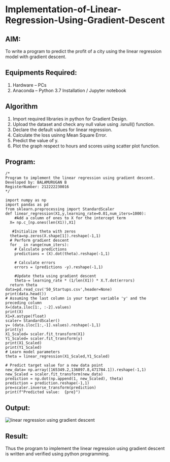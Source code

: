 # Implementation-of-Linear-Regression-Using-Gradient-Descent

## AIM:
To write a program to predict the profit of a city using the linear regression model with gradient descent.

## Equipments Required:
1. Hardware – PCs
2. Anaconda – Python 3.7 Installation / Jupyter notebook

## Algorithm
1. Import required libraries in python for Gradient Design.
2. Upload the dataset and check any null value using .isnull() function.
3. Declare the default values for linear regression.
4. Calculate the loss usinng Mean Square Error.
5. Predict the value of y.
6. Plot the graph respect to hours and scores using scatter plot function.

## Program:
```
/*
Program to implement the linear regression using gradient descent.
Developed by: BALAMURUGAN B
RegisterNumber: 212222230016
*/
```
```
import numpy as np
import pandas as pd
from sklearn.preprocessing import StandardScaler
def linear_regression(X1,y,learning_rate=0.01,num_iters=1000):
    #Add a column of ones to X for the intercept term
  X= np.c_[np.ones(len(X1)),X1]

   #Initialize theta with zeros
  theta=np.zeros(X.shape[1]).reshape(-1,1)
  # Perform gradient descent
  for _ in range(num_iters):
    # Calculate predictions
    predictions = (X).dot(theta).reshape(-1,1)
    
    # Calculate errors
    errors = (predictions -y).reshape(-1,1)
    
    #Update theta using gradient descent
    theta-= learning_rate * (1/len(X1)) * X.T.dot(errors)
  return theta
data=pd.read_csv('50_Startups.csv',header=None)
print(data.head())
# Assuming the last column is your target variable 'y' and the preceding column
X=(data.iloc[1:, :-2].values)
print(X)
X1=X.astype(float)
scaler= StandardScaler()
y= (data.iloc[1:,-1].values).reshape(-1,1)
print(y)
X1_Scaled= scaler.fit_transform(X1)
Y1_Scaled= scaler.fit_transform(y)
print(X1_Scaled)
print(Y1_Scaled)
# Learn model parameters
theta = linear_regression(X1_Scaled,Y1_Scaled)

# Predict target value for a new data point
new_data= np.array([165349.2,136897.8,471784.1]).reshape(-1,1)
new_Scaled = scaler.fit_transform(new_data)
prediction = np.dot(np.append(1, new_Scaled), theta)
prediction = prediction.reshape(-1,1)
pre=scaler.inverse_transform(prediction)
print(f"Predicted value:  {pre}")
```

## Output:
![linear regression using gradient descent](sam.png)


## Result:
Thus the program to implement the linear regression using gradient descent is written and verified using python programming.
